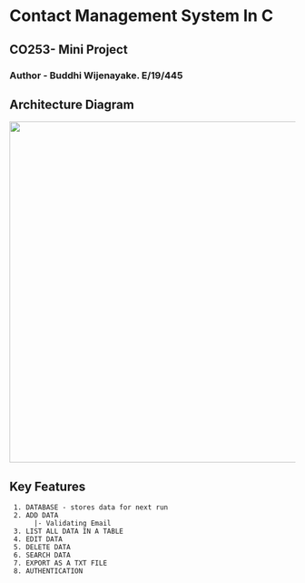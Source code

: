 # Contact Management System In C
## CO253- Mini Project  
### Author - Buddhi Wijenayake. E/19/445
## Architecture Diagram
<p align="center">
<img src="https://github.com/Buddhi19/ContactManagementSystemInC/assets/119914594/99d3ad49-ea45-4dfc-89da-ebcd3cb7240d" width="600">
</p>


## Key Features

     1. DATABASE - stores data for next run
     2. ADD DATA
          |- Validating Email
     3. LIST ALL DATA IN A TABLE
     4. EDIT DATA
     5. DELETE DATA
     6. SEARCH DATA
     7. EXPORT AS A TXT FILE
     8. AUTHENTICATION
     
